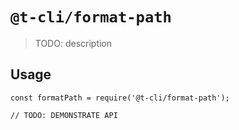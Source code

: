 # `@t-cli/format-path`

> TODO: description

## Usage

```
const formatPath = require('@t-cli/format-path');

// TODO: DEMONSTRATE API
```
